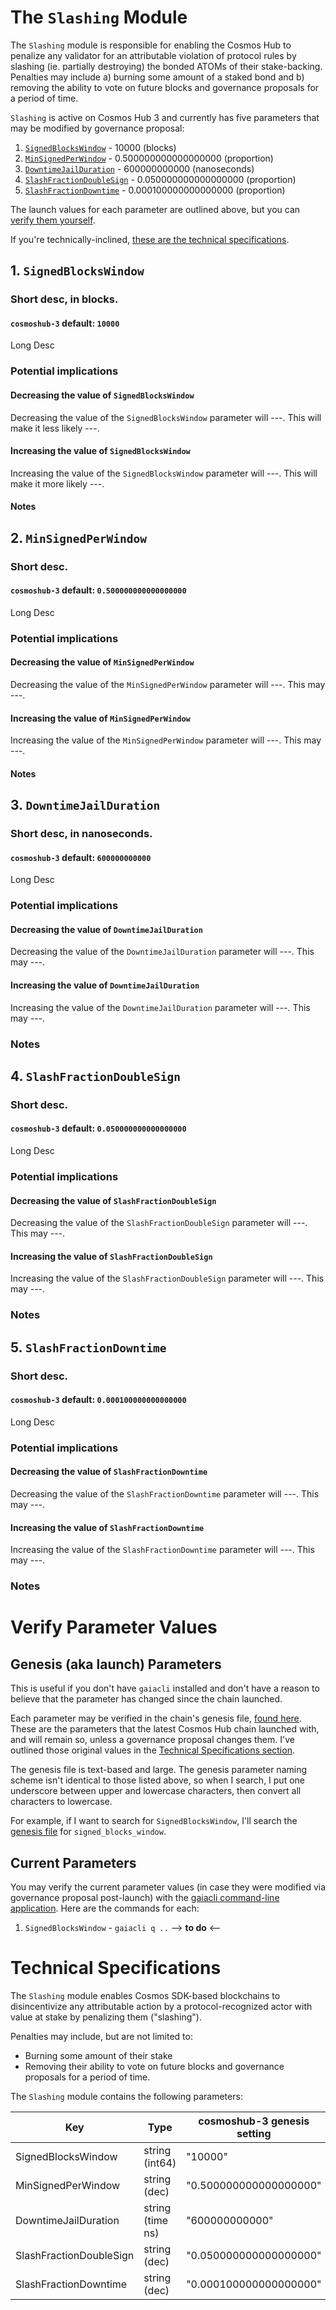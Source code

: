 # The `Slashing` Module

The `Slashing` module is responsible for enabling the Cosmos Hub to penalize any validator for an attributable violation of protocol rules by slashing (ie. partially destroying) the bonded ATOMs of their stake-backing. Penalties may include a) burning some amount of a staked bond and b) removing the ability to vote on future blocks and governance proposals for a period of time.

`Slashing` is active on Cosmos Hub 3 and currently has five parameters that may be modified by governance proposal:
1. [`SignedBlocksWindow`](#1-SignedBlocksWindow) - 10000 (blocks)
2. [`MinSignedPerWindow`](#2-MinSignedPerWindow) - 0.500000000000000000 (proportion)
3. [`DowntimeJailDuration`](#3-DowntimeJailDuration) - 600000000000 (nanoseconds)
4. [`SlashFractionDoubleSign`](#4-SlashFractionDoubleSign) - 0.050000000000000000 (proportion)
5. [`SlashFractionDowntime`](#5-SlashFractionDowntime) - 0.000100000000000000 (proportion)

The launch values for each parameter are outlined above, but you can [verify them yourself](#verify-parameter-values).

If you're technically-inclined, [these are the technical specifications](#technical-specifications).

## 1. `SignedBlocksWindow`
### Short desc, in blocks.
#### `cosmoshub-3` default: `10000`

Long Desc

### Potential implications
#### Decreasing the value of `SignedBlocksWindow`
Decreasing the value of the `SignedBlocksWindow` parameter will ---. This will make it less likely ---.

#### Increasing the value of `SignedBlocksWindow`
Increasing the value of the `SignedBlocksWindow` parameter will ---. This will make it more likely ---.

#### Notes


## 2. `MinSignedPerWindow`
### Short desc.
#### `cosmoshub-3` default: `0.500000000000000000`

Long Desc

### Potential implications
#### Decreasing the value of `MinSignedPerWindow`
Decreasing the value of the `MinSignedPerWindow` parameter will ---. This may ---.

#### Increasing the value of `MinSignedPerWindow`
Increasing the value of the `MinSignedPerWindow` parameter will ---. This may ---.

#### Notes


## 3. `DowntimeJailDuration`
### Short desc, in nanoseconds.
#### `cosmoshub-3` default: `600000000000`

Long Desc

### Potential implications
#### Decreasing the value of `DowntimeJailDuration`
Decreasing the value of the `DowntimeJailDuration` parameter will ---. This may ---. 

#### Increasing the value of `DowntimeJailDuration`
Increasing the value of the `DowntimeJailDuration` parameter will ---. This may ---. 

### Notes


## 4. `SlashFractionDoubleSign`
### Short desc.
#### `cosmoshub-3` default: `0.050000000000000000`

Long Desc

### Potential implications
#### Decreasing the value of `SlashFractionDoubleSign`
Decreasing the value of the `SlashFractionDoubleSign` parameter will ---. This may ---. 

#### Increasing the value of `SlashFractionDoubleSign`
Increasing the value of the `SlashFractionDoubleSign` parameter will ---. This may ---. 

### Notes

## 5. `SlashFractionDowntime`
### Short desc.
#### `cosmoshub-3` default: `0.000100000000000000`

Long Desc

### Potential implications
#### Decreasing the value of `SlashFractionDowntime`
Decreasing the value of the `SlashFractionDowntime` parameter will ---. This may ---. 

#### Increasing the value of `SlashFractionDowntime`
Increasing the value of the `SlashFractionDowntime` parameter will ---. This may ---. 

### Notes

# Verify Parameter Values
## Genesis (aka launch) Parameters
This is useful if you don't have `gaiacli` installed and don't have a reason to believe that the parameter has changed since the chain launched.

Each parameter may be verified in the chain's genesis file, [found here](https://raw.githubusercontent.com/cosmos/launch/master/genesis.json). These are the parameters that the latest Cosmos Hub chain launched with, and will remain so, unless a governance proposal changes them. I've outlined those original values in the [Technical Specifications section](#technical-specifications).

The genesis file is text-based and large. The genesis parameter naming scheme isn't identical to those listed above, so when I search, I put one underscore between upper and lowercase characters, then convert all characters to lowercase.

For example, if I want to search for `SignedBlocksWindow`, I'll search the [genesis file](https://raw.githubusercontent.com/cosmos/launch/master/genesis.json) for `signed_blocks_window`.

## Current Parameters
You may verify the current parameter values (in case they were modified via governance proposal post-launch) with the [gaiacli command-line application](/gaiacli). Here are the commands for each:
1. `SignedBlocksWindow` - `gaiacli q ..` --> **to do** <--

# Technical Specifications

The `Slashing` module enables Cosmos SDK-based blockchains to disincentivize any attributable action
by a protocol-recognized actor with value at stake by penalizing them ("slashing").

Penalties may include, but are not limited to:

- Burning some amount of their stake
- Removing their ability to vote on future blocks and governance proposals for a period of time.

The `Slashing` module contains the following parameters:

| Key           | Type   | cosmoshub-3 genesis setting                |
| ----------------------- | ---------------- | ---------------------- |
| SignedBlocksWindow      | string (int64)   | "10000"                |
| MinSignedPerWindow      | string (dec)     | "0.500000000000000000" |
| DowntimeJailDuration    | string (time ns) | "600000000000"         |
| SlashFractionDoubleSign | string (dec)     | "0.050000000000000000" |
| SlashFractionDowntime   | string (dec)     | "0.000100000000000000" |
